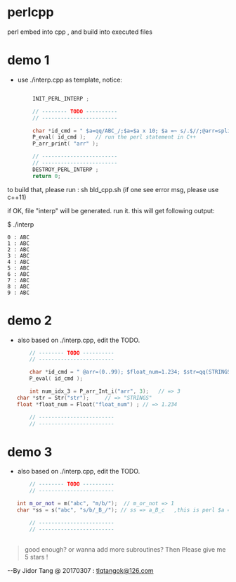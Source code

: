 # perlcpp
perl embed into cpp , and build into executed files

# demo 1 
 - use ./interp.cpp as template, notice:

```c++

        INIT_PERL_INTERP ;

        // -------- TODO ----------
        // ------------------------

        char *id_cmd = " $a=qq/ABC_/;$a=$a x 10; $a =~ s/.$//;@arr=split m/_/,$a;  ";
        P_eval( id_cmd );	// run the perl statement in C++ 
        P_arr_print( "arr" );

        // ------------------------
        // ------------------------
        DESTROY_PERL_INTERP ;
        return 0;
```

to build that, please run :  sh bld_cpp.sh 
(if one see error msg, please use c++11)

if OK, file "interp" will be generated. run it.
this will get following output:

$ ./interp

```text
0 : ABC
1 : ABC
2 : ABC
3 : ABC
4 : ABC
5 : ABC
6 : ABC
7 : ABC
8 : ABC
9 : ABC
```

# demo 2

 - also based on ./interp.cpp, edit the TODO.
 
 ```c++
        // -------- TODO ----------
        // ------------------------

        char *id_cmd = " @arr=(0..99); $float_num=1.234; $str=qq(STRINGS); ";
        P_eval( id_cmd );

        int num_idx_3 = P_arr_Int_i("arr", 3);   // => 3 
	char *str = Str("str"); 	// => "STRINGS"
	float *float_num = Float("float_num") ; // => 1.234 

        // ------------------------
        // ------------------------
```


# demo 3

 - also based on ./interp.cpp, edit the TODO.
 
 ```c++
        // -------- TODO ----------
        // ------------------------

	int m_or_not = m("abc", "m/b/");  // m_or_not => 1 
	char *ss = s("abc", "s/b/_B_/"); // ss => a_B_c   ,this is perl $a =~ s/xx/XX/g

        // ------------------------
        // ------------------------
	
```


> good enough? or wanna add more subroutines? Then Please give me 5 stars ! 

--By Jidor Tang @ 20170307  : tlqtangok@126.com

